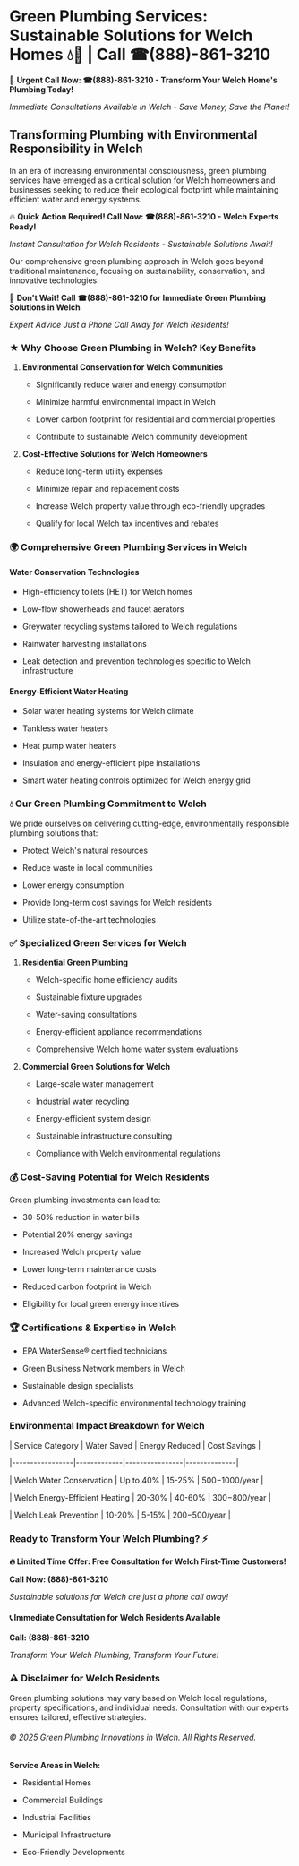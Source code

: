# Green Plumbing Services: Sustainable Solutions for Welch Homes 💧🌿 | Call ☎(888)-861-3210

🚨 **Urgent Call Now: ☎(888)-861-3210 - Transform Your Welch Home's Plumbing Today!**
*Immediate Consultations Available in Welch - Save Money, Save the Planet!*

## Transforming Plumbing with Environmental Responsibility in Welch

In an era of increasing environmental consciousness, green plumbing services have emerged as a critical solution for Welch homeowners and businesses seeking to reduce their ecological footprint while maintaining efficient water and energy systems. 

🔥 **Quick Action Required! Call Now: ☎(888)-861-3210 - Welch Experts Ready!**
*Instant Consultation for Welch Residents - Sustainable Solutions Await!*

Our comprehensive green plumbing approach in Welch goes beyond traditional maintenance, focusing on sustainability, conservation, and innovative technologies.

🚨 **Don't Wait! Call ☎(888)-861-3210 for Immediate Green Plumbing Solutions in Welch**
*Expert Advice Just a Phone Call Away for Welch Residents!*

### ★ Why Choose Green Plumbing in Welch? Key Benefits

1. **Environmental Conservation for Welch Communities** 
   - Significantly reduce water and energy consumption
   - Minimize harmful environmental impact in Welch
   - Lower carbon footprint for residential and commercial properties
   - Contribute to sustainable Welch community development

2. **Cost-Effective Solutions for Welch Homeowners** 
   - Reduce long-term utility expenses
   - Minimize repair and replacement costs
   - Increase Welch property value through eco-friendly upgrades
   - Qualify for local Welch tax incentives and rebates

### 🌍 Comprehensive Green Plumbing Services in Welch

#### Water Conservation Technologies
- High-efficiency toilets (HET) for Welch homes
- Low-flow showerheads and faucet aerators
- Greywater recycling systems tailored to Welch regulations
- Rainwater harvesting installations
- Leak detection and prevention technologies specific to Welch infrastructure

#### Energy-Efficient Water Heating
- Solar water heating systems for Welch climate
- Tankless water heaters
- Heat pump water heaters
- Insulation and energy-efficient pipe installations
- Smart water heating controls optimized for Welch energy grid

### 💧 Our Green Plumbing Commitment to Welch

We pride ourselves on delivering cutting-edge, environmentally responsible plumbing solutions that:
- Protect Welch's natural resources
- Reduce waste in local communities
- Lower energy consumption
- Provide long-term cost savings for Welch residents
- Utilize state-of-the-art technologies

### ✅ Specialized Green Services for Welch

1. **Residential Green Plumbing**
   - Welch-specific home efficiency audits
   - Sustainable fixture upgrades
   - Water-saving consultations
   - Energy-efficient appliance recommendations
   - Comprehensive Welch home water system evaluations

2. **Commercial Green Solutions for Welch**
   - Large-scale water management
   - Industrial water recycling
   - Energy-efficient system design
   - Sustainable infrastructure consulting
   - Compliance with Welch environmental regulations

### 💰 Cost-Saving Potential for Welch Residents

Green plumbing investments can lead to:
- 30-50% reduction in water bills
- Potential 20% energy savings
- Increased Welch property value
- Lower long-term maintenance costs
- Reduced carbon footprint in Welch
- Eligibility for local green energy incentives

### 🏆 Certifications & Expertise in Welch

- EPA WaterSense® certified technicians
- Green Business Network members in Welch
- Sustainable design specialists
- Advanced Welch-specific environmental technology training

### Environmental Impact Breakdown for Welch

| Service Category | Water Saved | Energy Reduced | Cost Savings |
|-----------------|-------------|----------------|--------------|
| Welch Water Conservation | Up to 40% | 15-25% | $500-$1000/year |
| Welch Energy-Efficient Heating | 20-30% | 40-60% | $300-$800/year |
| Welch Leak Prevention | 10-20% | 5-15% | $200-$500/year |

### Ready to Transform Your Welch Plumbing? ⚡

**🔥 Limited Time Offer: Free Consultation for Welch First-Time Customers!**

**Call Now: (888)-861-3210**
*Sustainable solutions for Welch are just a phone call away!*

#### 📞 Immediate Consultation for Welch Residents Available

**Call: (888)-861-3210**
*Transform Your Welch Plumbing, Transform Your Future!*

### ⚠️ Disclaimer for Welch Residents

Green plumbing solutions may vary based on Welch local regulations, property specifications, and individual needs. Consultation with our experts ensures tailored, effective strategies.

###### © 2025 Green Plumbing Innovations in Welch. All Rights Reserved.

**Service Areas in Welch:** 
- Residential Homes
- Commercial Buildings
- Industrial Facilities
- Municipal Infrastructure
- Eco-Friendly Developments